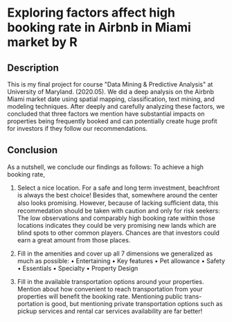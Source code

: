 # Exploring factors affect high booking rate in Airbnb in Miami market by R

## Description

This is my final project for course "Data Mining &amp; Predictive Analysis" at University of Maryland. (2020.05).
We did a deep analysis on the Airbnb Miami market date using spatial mapping, classification, text mining, and modeling techniques. 
After deeply and carefully analyzing these factors, we concluded that three factors we mention have substantial impacts on properties being frequently booked and can potentially create huge profit for investors if they follow our recommendations.

## Conclusion

As a nutshell, we conclude our findings as follows: To achieve a high booking rate,
1. Select a nice location. For a safe and long term investment, beachfront is always the best choice! Besides that, somewhere around the center also looks promising. However, because of lacking suﬀicient data, this recommedation should be taken with caution and only for risk seekers: The low observations and comparably high booking rate within those locations indicates they could be very promising new lands which are blind spots to other common players. Chances are that investors could earn a great amount from those places.

2. Fill in the amenities and cover up all 7 dimensions we generalized as much as possible:
• Entertaining • Key features • Pet allowance • Safety
• Essentials
• Specialty
• Property Design

3. Fill in the available transportation options around your properties. Mention about how convenient to reach transportation from your properties will benefit the booking rate. Mentioning public trans- portation is good, but mentioning private transportation options such as pickup services and rental car services availability are far better!
